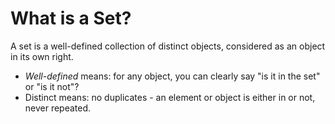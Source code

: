 # What is a Set?

A set is a well-defined collection of distinct objects, considered as an object in its own right.

- *Well-defined* means: for any object, you can clearly say "is it in the set" or "is it not"?
- Distinct means: no duplicates - an element or object is either in or not, never repeated.
